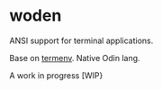 # woden
ANSI support for terminal applications.

Base on [termenv](https://github.com/muesli/termenv). Native Odin lang.

A work in progress [WIP}
